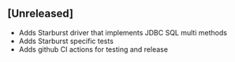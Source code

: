## [Unreleased]

* Adds Starburst driver that implements JDBC SQL multi methods
* Adds Starburst specific tests
* Adds github CI actions for testing and release